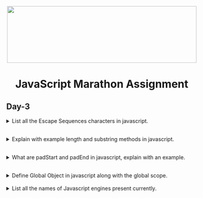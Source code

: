 <p align="center"><img height = "150px" width= "500px" src="https://bit.ly/3nIMsKt"/></p>
<h1 align="center">JavaScript Marathon Assignment</h1>

## Day-3

<details>
<summary>List all the Escape Sequences characters in javascript.</summary><b>

→ Escape sequence characters are used to encode special characters in a strings.

#### Escape sequences characters are:

    - \' :- Used to denote single quotes in the string.
    - \" :- Used to denote double quotes in the string.
    - \n :- Used to escape to new line.
    - \t :- Use to denote a TAB space.
    - \v :- Vertical TAB
    - \r :- carriage return
    - \b :- backspace
    - \f :- form feed

</b></details>
<br>

<details>
<summary>Explain with example length and substring methods in javascript.</summary><b>
    
### length
    
`length` is a property of the String. A prototype object which reflects the `length` of the string.
    
```bash
    let message = 'Hello my name is Abey George.';
    console.log(message.length);
```
    
     Output: 29

### substring()

`substring()` method returns the string between start and end indexes.

- Note - first index(indexStart) is `inclusive` while the last index(indexLast) is exclusive`.

```bash
    const str = 'Hitesh';

    console.log(str.substring(1, 3));

    console.log(str.substring(2));

```

    OutPut: it
            tesh

</b></details>
<br>

<details>
<summary>What are padStart and padEnd in javascript, explain with an example.</summary><b>
    
### padStart()
    
`padStart()` pads/adds the given string from start to other string until it reaches its given length.

## Syntax

    padStart(targetLength)
    padStart(targetLength, padString)

```bash

'Abey'.padStart(10);         // "      Abey"
'Abey'.padStart(10, "foo");  // "foofooAbey"
'Abey'.padStart(6,"123465"); // "12Abey"
'Abey'.padStart(8, "0");     // "0000Abey"
'Abey'.padStart(1);          // "Abey"
```

NOTE: if the given length is less than the given string then the original string is returned.

### padEnd()

`padEnd()` pads/adds the given string from end to other string until it reaches its given length.

## Syntax

    padEnd(targetLength)
    padEnd(targetLength, padString)

```bash

'Abey'.padEnd(10);         // "Abey      "
'Abey'.padEnd(10, "foo");  // "Abeyfoofoo"
'Abey'.padEnd(6,"123465"); // "Abey12"
'Abey'.padEnd(8, "0");     // "Abey0000"
'Abey'.padEnd(1);          // "Abey"

```

NOTE: if the given length is less than the given string then the original string is returned.

</b></details>
<br>

<details>
<summary>Define Global Object in javascript along with the global scope.</summary><b>

### Global Object:-

→ Global objects are the objects which provide functions and variables that can be used anywhere in the environment. In browsers, the global object is known as a `window` while in the `Node` environment it is 'global'. This global object came inbuilt into the languages/environments. Any variables or functions declared using `var` becomes a property of the `Global object`.<br>
`gobalThis` is the standard name for the global object and is supported by almost every environment.

### Global Scope:-

- The scope is accessible from everywhere in the `global scope`.
- variables that are declared globally have global scope.
- variables declared using `var` has global scope.
  </b></details>
  <br>

<details>
<summary>List all the names of Javascript engines present currently. </summary><b>

→ Some of the notable JavaScript engines are:

- V8 - Used and developed by `Chrome Browser`.
- Spider Monkey - Used in `firefox Browser` and developed by `Mozilla`.
- JavaScriptCore - It is `Apple's` engine for its `Safari browser`.
- Chakra - It is the engine of the `Internet Explorer browser`.
  </b></details>
